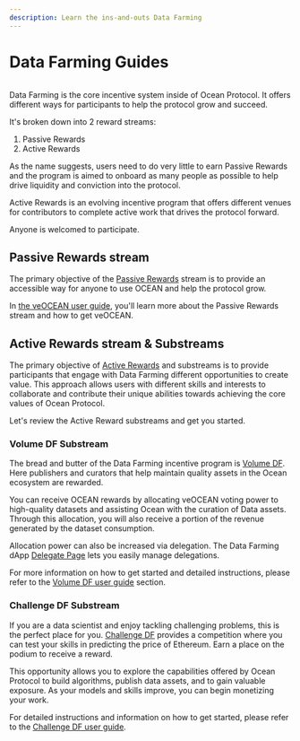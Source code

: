 ```yaml
---
description: Learn the ins-and-outs Data Farming
---
```


# Data Farming Guides

<figure><img src="../../.gitbook/assets/gif/farming.gif" alt=""><figcaption></figcaption></figure>

Data Farming is the core incentive system inside of Ocean Protocol. It offers different ways for participants to help the protocol grow and succeed.

It's broken down into 2 reward streams:
1. Passive Rewards
2. Active Rewards

As the name suggests, users need to do very little to earn Passive Rewards and the program is aimed to onboard as many people as possible to help drive liquidity and conviction into the protocol.

Active Rewards is an evolving incentive program that offers different venues for contributors to complete active work that drives the protocol forward.

Anyone is welcomed to participate.

## Passive Rewards stream

The primary objective of the [Passive Rewards](../df-intro.md#what-are-passive-rewards) stream is to provide an accessible way for anyone to use OCEAN and help the protocol grow.

In [the veOCEAN user guide](how-to-veocean.md), you'll learn more about the Passive Rewards stream and how to get veOCEAN.

## Active Rewards stream & Substreams

The primary objective of [Active Rewards](../df-intro.md#what-are-active-rewards) and substreams is to provide participants that engage with Data Farming different opportunities to create value. This approach allows users with different skills and interests to collaborate and contribute their unique abilities towards achieving the core values of Ocean Protocol.  

Let's review the Active Reward substreams and get you started. 

### Volume DF Substream

The bread and butter of the Data Farming incentive program is [Volume DF](../df-volumedf.md). Here publishers and curators that help maintain quality assets in the Ocean ecosystem are rewarded.  

You can receive OCEAN rewards by allocating veOCEAN voting power to high-quality datasets and assisting Ocean with the curation of Data assets. Through this allocation, you will also receive a portion of the revenue generated by the dataset consumption.

Allocation power can also be increased via delegation. The Data Farming dApp [Delegate Page](https://df.oceandao.org/delegate) lets you easily manage delegations.

For more information on how to get started and detailed instructions, please refer to the [Volume DF user guide](how-to-volumedf.md) section.

### Challenge DF Substream

If you are a data scientist and enjoy tackling challenging problems, this is the perfect place for you. [Challenge DF](../df-challengedf.md) provides a competition where you can test your skills in predicting the price of Ethereum. Earn a place on the podium to receive a reward.

This opportunity allows you to explore the capabilities offered by Ocean Protocol to build algorithms, publish data assets, and to gain valuable exposure. As your models and skills improve, you can begin monetizing your work.

For detailed instructions and information on how to get started, please refer to the [Challenge DF user guide](how-to-challengedf.md).